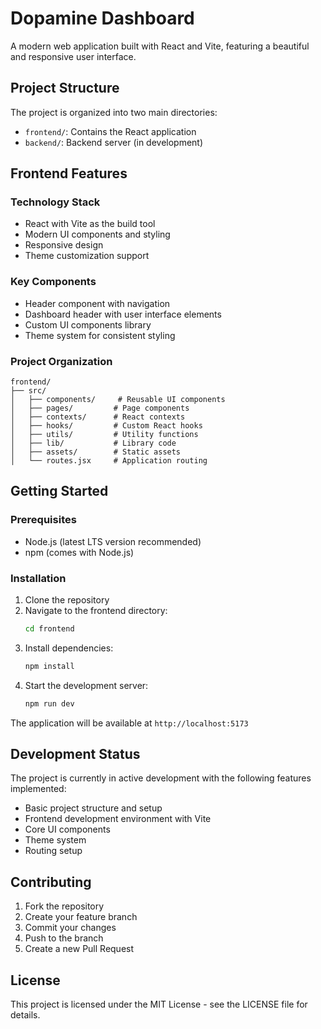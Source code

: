 # Dopamine Dashboard

A modern web application built with React and Vite, featuring a beautiful and responsive user interface.

## Project Structure

The project is organized into two main directories:
- `frontend/`: Contains the React application
- `backend/`: Backend server (in development)

## Frontend Features

### Technology Stack
- React with Vite as the build tool
- Modern UI components and styling
- Responsive design
- Theme customization support

### Key Components
- Header component with navigation
- Dashboard header with user interface elements
- Custom UI components library
- Theme system for consistent styling

### Project Organization
```
frontend/
├── src/
│   ├── components/     # Reusable UI components
│   ├── pages/         # Page components
│   ├── contexts/      # React contexts
│   ├── hooks/         # Custom React hooks
│   ├── utils/         # Utility functions
│   ├── lib/           # Library code
│   ├── assets/        # Static assets
│   └── routes.jsx     # Application routing
```

## Getting Started

### Prerequisites
- Node.js (latest LTS version recommended)
- npm (comes with Node.js)

### Installation

1. Clone the repository
2. Navigate to the frontend directory:
   ```bash
   cd frontend
   ```
3. Install dependencies:
   ```bash
   npm install
   ```
4. Start the development server:
   ```bash
   npm run dev
   ```

The application will be available at `http://localhost:5173`

## Development Status

The project is currently in active development with the following features implemented:
- Basic project structure and setup
- Frontend development environment with Vite
- Core UI components
- Theme system
- Routing setup

## Contributing

1. Fork the repository
2. Create your feature branch
3. Commit your changes
4. Push to the branch
5. Create a new Pull Request

## License

This project is licensed under the MIT License - see the LICENSE file for details. 